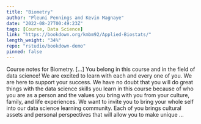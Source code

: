 ```yaml
---
title: "Biometry"
author: "Pleuni Pennings and Kevin Magnaye"
date: "2022-08-27T00:49:23Z"
tags: [Course, Data Science]
link: "https://bookdown.org/kmbm92/Applied-Biostats/"
length_weight: "34%"
repo: "rstudio/bookdown-demo"
pinned: false
---
```


Course notes for Biometry. [...] You belong in this course and in the field of data science! We are excited to learn with each and every one of you. We are here to support your success. We have no doubt that you will do great things with the data science skills you learn in this course because of who you are as a person and the values you bring with you from your culture, family, and life experiences. We want to invite you to bring your whole self into our data science learning community. Each of you brings cultural assets and personal perspectives that will allow you to make unique ...
